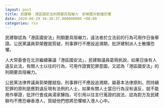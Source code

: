 ```yaml
---
layout: post
title: 民建聯：港區國安法刑期要具阻嚇力　郭榮鏗斥散播恐懼
date: 2020-06-29 16:38:37.000000000 +08:00
categories: rss
---
```


民建聯認為「港區國安法」刑期要具阻嚇力，違法者於立法前的行為可用作日後舉證。公民黨議員郭榮鏗就質疑，刑事罪行不應設追溯期，批評建制派人士散播恐懼。

人大常委會在北京繼續審議「港區國安法」，民建聯議員葛珮帆說，如果日後有人違反此法，有關人士以往的行為，可用作證實犯罪意圖，又認為「港區國安法」的刑期要具阻嚇力。

公民黨法律界議員郭榮鏗就指，刑事罪行不應設追溯期，屬基本法律原則。而持續犯罪的原則是應對違反現有法例的人士，如果有關人士當日行為沒有違反，就不能用作舉證，批評行會成員湯家驊指，可引用以往言行蒐證的說法，認為對方及民建聯均不應恐嚇香港人，質疑他們想將恐懼植入港人心中。
